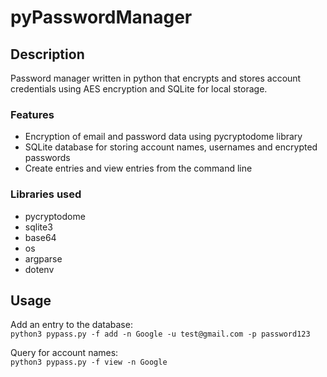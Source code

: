 # pyPasswordManager

## Description

Password manager written in python that encrypts and stores account credentials using AES
encryption and SQLite for local storage.

### Features

* Encryption of email and password data using pycryptodome library
* SQLite database for storing account names, usernames and encrypted passwords
* Create entries and view entries from the command line

### Libraries used

* pycryptodome
* sqlite3
* base64
* os
* argparse
* dotenv

## Usage

Add an entry to the database:\
`python3 pypass.py -f add -n Google -u test@gmail.com -p password123`

Query for account names:\
`python3 pypass.py -f view -n Google`
